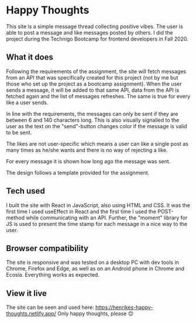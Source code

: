 # Happy Thoughts

This site is a simple message thread collecting positive vibes. The user is able to post a message and like messages posted by others. I did the project during the Technigo Bootcamp for frontend developers in Fall 2020.

## What it does

Following the requirements of the assignment, the site will fetch messages from an API that was specifically created for this project (not by me but those who set up the project as a bootcamp assignment). When the user sends a message, it will be added to that same API, data from the API is fetched again and the list of messages refreshes. The same is true for every like a user sends. 

In line with the requirements, the messages can only be sent if they are between 6 and 140 characters long. This is also visually signalled to the user as the text on the "send"-button changes color if the message is valid to be sent. 

The likes are not user-specific which means a user can like a single post as many times as he/she wants and there is no way of rejecting a like. 

For every message it is shown how long ago the message was sent.

The design follows a template provided for the assignment.

## Tech used

I built the site with React in JavaScript, also using HTML and CSS. It was the first time I used useEffect in React and the first time I used the POST-method while communicating with an API. Further, the "moment" library for JS is used to present the time stamp for each message in a nice way to the user.

## Browser compatibility

The site is responsive and was tested on a desktop PC with dev tools in Chrome, Firefox and Edge, as well as on an Android phone in Chrome and Ecosia. Everything works as expected. 

## View it live

The site can be seen and used here: https://henrikes-happy-thoughts.netlify.app/ 
Only happy thoughts, please 😊
